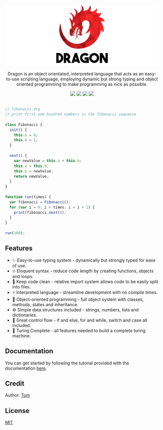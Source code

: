 <div align="center">
  <img alt="Dragon Lang Logo" src="./docs/logo.png">

  <p>Dragon is an object orientated, interpreted language that acts as an easy-to-use scripting language, employing dynamic but strong typing and object oriented programming to make programming as nice as possible. </p>

  <img src="https://img.shields.io/bundlephobia/minzip/dragon-lang?label=npm%20minzipped%20size">
  <img src="https://img.shields.io/github/v/release/tomprograms/dragon"> 
  <img src="https://img.shields.io/badge/license-MIT-blue">
  <a href="./docs">
    <img src="https://img.shields.io/badge/click-to%20get%20started-brightgreen">
  </a>
</div>

<br>

```js
// fibonacci.drg
// print first one hundred numbers in the fibonacci sequence

class Fibonacci {
  init() {
    this.a = 0;
    this.b = 1;
  }

  next() {
    var newValue = this.a + this.b;
    this.a = this.b;
    this.b = newValue;
    return newValue;
  }
}

function run(times) {
  var fibonacci = Fibonacci();
  for (var i = 0; i < times; i = i + 1) {
    print(fibonacci.next());
  }
}

run(100);
```

## Features

- ✨ Easy-to-use typing system - dynamically but strongly typed for ease of use.
- 🔥 Eloquent syntax - reduce code length by creating functions, objects and loops.
- 🧹 Keep code clean - relative import system allows code to be easily split into files.
- ⚡️ Interpreted language - streamline development with no compile times.
- 🚀 Object-oriented programming - full object system with classes, methods, states and inheritance.
- ⚙ Simple data structures included - strings, numbers, lists and dictionaries.
- 🧠 Great control flow - if and else, for and while, switch and case all included.
- 🤖 Turing Complete - all features needed to build a complete turing machine.

## Documentation

You can get started by following the tutorial provided with the documentation [here](./docs).

## Credit

Author: [Tom](https://github.com/TomPrograms)

## License

[MIT](LICENSE)
